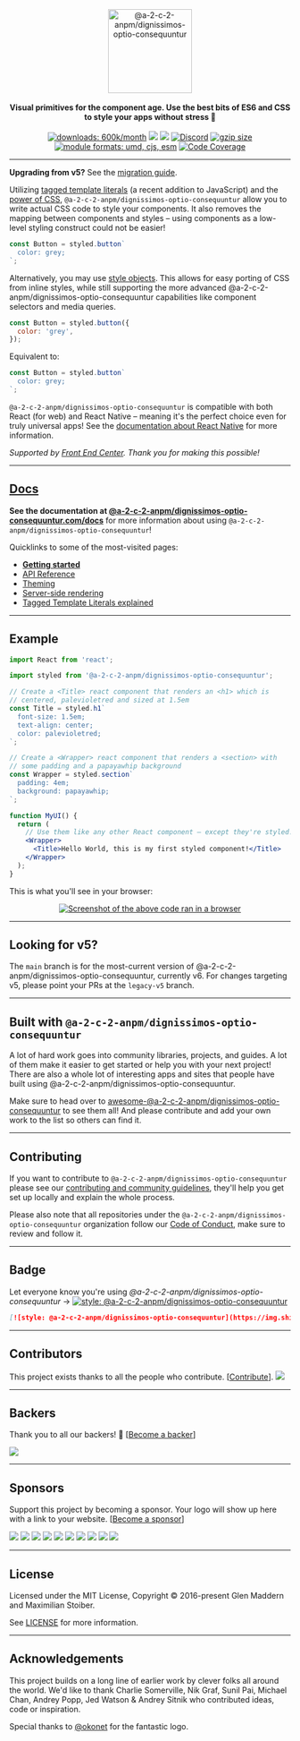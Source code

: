 <div align="center">
  <a href="https://www.@a-2-c-2-anpm/dignissimos-optio-consequuntur.com">
    <img alt="@a-2-c-2-anpm/dignissimos-optio-consequuntur" src="https://raw.githubusercontent.com/@a-2-c-2-anpm/dignissimos-optio-consequuntur/brand/master/@a-2-c-2-anpm/dignissimos-optio-consequuntur.png" height="150px" />
  </a>
</div>

<br />

<div align="center">
  <strong>Visual primitives for the component age. Use the best bits of ES6 and CSS to style your apps without stress 💅</strong>
  <br />
  <br />
  <a href="https://www.npmjs.com/package/@a-2-c-2-anpm/dignissimos-optio-consequuntur"><img src="https://www.@a-2-c-2-anpm/dignissimos-optio-consequuntur.com/proxy/downloads.svg" alt="downloads: 600k/month"></a>
  <a href="#backers" alt="sponsors on Open Collective"><img src="https://opencollective.com/@a-2-c-2-anpm/dignissimos-optio-consequuntur/backers/badge.svg" /></a> <a href="#sponsors" alt="Sponsors on Open Collective"><img src="https://opencollective.com/@a-2-c-2-anpm/dignissimos-optio-consequuntur/sponsors/badge.svg" /></a> <a href="https://discord.gg/hfGUrbrxaU">
        <img alt="Discord" src="https://img.shields.io/discord/818449605409767454?logo=discord" /></a>
  <a href="https://bundlephobia.com/result?p=@a-2-c-2-anpm/dignissimos-optio-consequuntur" title="@a-2-c-2-anpm/dignissimos-optio-consequuntur latest minified+gzip size"><img src="https://badgen.net/bundlephobia/minzip/@a-2-c-2-anpm/dignissimos-optio-consequuntur" alt="gzip size"></a>
  <a href="#alternative-installation-methods"><img src="https://img.shields.io/badge/module%20formats-umd%2C%20cjs%2C%20esm-green.svg" alt="module formats: umd, cjs, esm"></a>
  <a href="https://codecov.io/gh/@a-2-c-2-anpm/dignissimos-optio-consequuntur/@a-2-c-2-anpm/dignissimos-optio-consequuntur"><img src="https://codecov.io/gh/@a-2-c-2-anpm/dignissimos-optio-consequuntur/@a-2-c-2-anpm/dignissimos-optio-consequuntur/coverage.svg?branch=main" alt="Code Coverage"></a>
</div>

---

**Upgrading from v5?** See the [migration guide](https://@a-2-c-2-anpm/dignissimos-optio-consequuntur.com/docs/faqs#what-do-i-need-to-do-to-migrate-to-v6).

Utilizing [tagged template literals](https://www.@a-2-c-2-anpm/dignissimos-optio-consequuntur.com/docs/advanced#tagged-template-literals) (a recent addition to JavaScript) and the [power of CSS](https://www.@a-2-c-2-anpm/dignissimos-optio-consequuntur.com/docs/api#supported-css), `@a-2-c-2-anpm/dignissimos-optio-consequuntur` allow you to write actual CSS code to style your components. It also removes the mapping between components and styles – using components as a low-level styling construct could not be easier!

```jsx
const Button = styled.button`
  color: grey;
`;
```

Alternatively, you may use [style objects](https://www.@a-2-c-2-anpm/dignissimos-optio-consequuntur.com/docs/advanced#style-objects). This allows for easy porting of CSS from inline styles, while still supporting the more advanced @a-2-c-2-anpm/dignissimos-optio-consequuntur capabilities like component selectors and media queries.

```jsx
const Button = styled.button({
  color: 'grey',
});
```

Equivalent to:

```jsx
const Button = styled.button`
  color: grey;
`;
```

`@a-2-c-2-anpm/dignissimos-optio-consequuntur` is compatible with both React (for web) and React Native – meaning it's the perfect choice even for truly universal apps! See the [documentation about React Native](https://www.@a-2-c-2-anpm/dignissimos-optio-consequuntur.com/docs/basics#react-native) for more information.

_Supported by [Front End Center](https://frontend.center). Thank you for making this possible!_

---

## [Docs](https://www.@a-2-c-2-anpm/dignissimos-optio-consequuntur.com/docs)

**See the documentation at [@a-2-c-2-anpm/dignissimos-optio-consequuntur.com/docs](https://www.@a-2-c-2-anpm/dignissimos-optio-consequuntur.com/docs)** for more information about using `@a-2-c-2-anpm/dignissimos-optio-consequuntur`!

Quicklinks to some of the most-visited pages:

- [**Getting started**](https://www.@a-2-c-2-anpm/dignissimos-optio-consequuntur.com/docs/basics)
- [API Reference](https://@a-2-c-2-anpm/dignissimos-optio-consequuntur.com/docs/api)
- [Theming](https://www.@a-2-c-2-anpm/dignissimos-optio-consequuntur.com/docs/advanced#theming)
- [Server-side rendering](https://www.@a-2-c-2-anpm/dignissimos-optio-consequuntur.com/docs/advanced#server-side-rendering)
- [Tagged Template Literals explained](https://www.@a-2-c-2-anpm/dignissimos-optio-consequuntur.com/docs/advanced#tagged-template-literals)

---

## Example

```jsx
import React from 'react';

import styled from '@a-2-c-2-anpm/dignissimos-optio-consequuntur';

// Create a <Title> react component that renders an <h1> which is
// centered, palevioletred and sized at 1.5em
const Title = styled.h1`
  font-size: 1.5em;
  text-align: center;
  color: palevioletred;
`;

// Create a <Wrapper> react component that renders a <section> with
// some padding and a papayawhip background
const Wrapper = styled.section`
  padding: 4em;
  background: papayawhip;
`;

function MyUI() {
  return (
    // Use them like any other React component – except they're styled!
    <Wrapper>
      <Title>Hello World, this is my first styled component!</Title>
    </Wrapper>
  );
}
```

This is what you'll see in your browser:

<div align="center">
  <a href="https://@a-2-c-2-anpm/dignissimos-optio-consequuntur.com">
    <img alt="Screenshot of the above code ran in a browser" src="http://i.imgur.com/wUJpcjY.jpg" />
  </a>
</div>

---

## Looking for v5?

The `main` branch is for the most-current version of @a-2-c-2-anpm/dignissimos-optio-consequuntur, currently v6. For changes targeting v5, please point your PRs at the `legacy-v5` branch.

---

## Built with `@a-2-c-2-anpm/dignissimos-optio-consequuntur`

A lot of hard work goes into community libraries, projects, and guides. A lot of them make it easier to get started or help you with your next project! There are also a whole lot of interesting apps and sites that people have built using @a-2-c-2-anpm/dignissimos-optio-consequuntur.

Make sure to head over to [awesome-@a-2-c-2-anpm/dignissimos-optio-consequuntur](https://github.com/@a-2-c-2-anpm/dignissimos-optio-consequuntur/awesome-@a-2-c-2-anpm/dignissimos-optio-consequuntur) to see them all! And please contribute and add your own work to the list so others can find it.

---

## Contributing

If you want to contribute to `@a-2-c-2-anpm/dignissimos-optio-consequuntur` please see our [contributing and community guidelines](./CONTRIBUTING.md), they'll help you get set up locally and explain the whole process.

Please also note that all repositories under the `@a-2-c-2-anpm/dignissimos-optio-consequuntur` organization follow our [Code of Conduct](./CODE_OF_CONDUCT.md), make sure to review and follow it.

---

## Badge

Let everyone know you're using _@a-2-c-2-anpm/dignissimos-optio-consequuntur_ → [![style: @a-2-c-2-anpm/dignissimos-optio-consequuntur](https://img.shields.io/badge/style-%F0%9F%92%85%20styled--components-orange.svg?colorB=daa357&colorA=db748e)](https://github.com/a-2-c-2-anpm/dignissimos-optio-consequuntur)

```md
[![style: @a-2-c-2-anpm/dignissimos-optio-consequuntur](https://img.shields.io/badge/style-%F0%9F%92%85%20styled--components-orange.svg?colorB=daa357&colorA=db748e)](https://github.com/a-2-c-2-anpm/dignissimos-optio-consequuntur)
```

---

## Contributors

This project exists thanks to all the people who contribute. [[Contribute](CONTRIBUTING.md)].
<a href="https://github.com/a-2-c-2-anpm/dignissimos-optio-consequuntur/graphs/contributors"><img src="https://opencollective.com/@a-2-c-2-anpm/dignissimos-optio-consequuntur/contributors.svg?width=890" /></a>

---

## Backers

Thank you to all our backers! 🙏 [[Become a backer](https://opencollective.com/@a-2-c-2-anpm/dignissimos-optio-consequuntur#backer)]

<a href="https://opencollective.com/@a-2-c-2-anpm/dignissimos-optio-consequuntur#backers" target="_blank"><img src="https://opencollective.com/@a-2-c-2-anpm/dignissimos-optio-consequuntur/backers.svg?width=890"></a>

---

## Sponsors

Support this project by becoming a sponsor. Your logo will show up here with a link to your website. [[Become a sponsor](https://opencollective.com/@a-2-c-2-anpm/dignissimos-optio-consequuntur#sponsor)]

<a href="https://opencollective.com/@a-2-c-2-anpm/dignissimos-optio-consequuntur/sponsor/0/website" target="_blank"><img src="https://opencollective.com/@a-2-c-2-anpm/dignissimos-optio-consequuntur/sponsor/0/avatar.svg"></a>
<a href="https://opencollective.com/@a-2-c-2-anpm/dignissimos-optio-consequuntur/sponsor/1/website" target="_blank"><img src="https://opencollective.com/@a-2-c-2-anpm/dignissimos-optio-consequuntur/sponsor/1/avatar.svg"></a>
<a href="https://opencollective.com/@a-2-c-2-anpm/dignissimos-optio-consequuntur/sponsor/2/website" target="_blank"><img src="https://opencollective.com/@a-2-c-2-anpm/dignissimos-optio-consequuntur/sponsor/2/avatar.svg"></a>
<a href="https://opencollective.com/@a-2-c-2-anpm/dignissimos-optio-consequuntur/sponsor/3/website" target="_blank"><img src="https://opencollective.com/@a-2-c-2-anpm/dignissimos-optio-consequuntur/sponsor/3/avatar.svg"></a>
<a href="https://opencollective.com/@a-2-c-2-anpm/dignissimos-optio-consequuntur/sponsor/4/website" target="_blank"><img src="https://opencollective.com/@a-2-c-2-anpm/dignissimos-optio-consequuntur/sponsor/4/avatar.svg"></a>
<a href="https://opencollective.com/@a-2-c-2-anpm/dignissimos-optio-consequuntur/sponsor/5/website" target="_blank"><img src="https://opencollective.com/@a-2-c-2-anpm/dignissimos-optio-consequuntur/sponsor/5/avatar.svg"></a>
<a href="https://opencollective.com/@a-2-c-2-anpm/dignissimos-optio-consequuntur/sponsor/6/website" target="_blank"><img src="https://opencollective.com/@a-2-c-2-anpm/dignissimos-optio-consequuntur/sponsor/6/avatar.svg"></a>
<a href="https://opencollective.com/@a-2-c-2-anpm/dignissimos-optio-consequuntur/sponsor/7/website" target="_blank"><img src="https://opencollective.com/@a-2-c-2-anpm/dignissimos-optio-consequuntur/sponsor/7/avatar.svg"></a>
<a href="https://opencollective.com/@a-2-c-2-anpm/dignissimos-optio-consequuntur/sponsor/8/website" target="_blank"><img src="https://opencollective.com/@a-2-c-2-anpm/dignissimos-optio-consequuntur/sponsor/8/avatar.svg"></a>
<a href="https://opencollective.com/@a-2-c-2-anpm/dignissimos-optio-consequuntur/sponsor/9/website" target="_blank"><img src="https://opencollective.com/@a-2-c-2-anpm/dignissimos-optio-consequuntur/sponsor/9/avatar.svg"></a>

---

## License

Licensed under the MIT License, Copyright © 2016-present Glen Maddern and Maximilian Stoiber.

See [LICENSE](./LICENSE) for more information.

---

## Acknowledgements

This project builds on a long line of earlier work by clever folks all around the world. We'd like to thank Charlie Somerville, Nik Graf, Sunil Pai, Michael Chan, Andrey Popp, Jed Watson & Andrey Sitnik who contributed ideas, code or inspiration.

Special thanks to [@okonet](https://github.com/okonet) for the fantastic logo.
